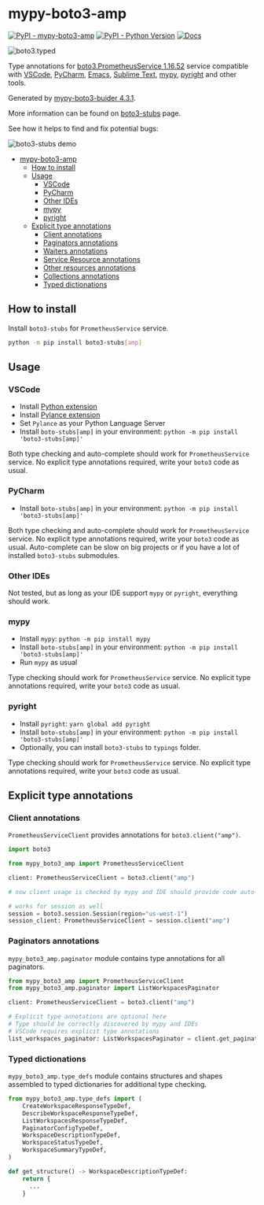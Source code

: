# mypy-boto3-amp

[![PyPI - mypy-boto3-amp](https://img.shields.io/pypi/v/mypy-boto3-amp.svg?color=blue)](https://pypi.org/project/mypy-boto3-amp)
[![PyPI - Python Version](https://img.shields.io/pypi/pyversions/mypy-boto3-amp.svg?color=blue)](https://pypi.org/project/mypy-boto3-amp)
[![Docs](https://img.shields.io/readthedocs/mypy-boto3-builder.svg?color=blue)](https://mypy-boto3-builder.readthedocs.io/)

![boto3.typed](https://github.com/vemel/mypy_boto3_builder/raw/master/logo.png)

Type annotations for
[boto3.PrometheusService 1.16.52](https://boto3.amazonaws.com/v1/documentation/api/1.16.52/reference/services/amp.html#PrometheusService) service
compatible with
[VSCode](https://code.visualstudio.com/),
[PyCharm](https://www.jetbrains.com/pycharm/),
[Emacs](https://www.gnu.org/software/emacs/),
[Sublime Text](https://www.sublimetext.com/),
[mypy](https://github.com/python/mypy),
[pyright](https://github.com/microsoft/pyright)
and other tools.

Generated by [mypy-boto3-buider 4.3.1](https://github.com/vemel/mypy_boto3_builder).

More information can be found on [boto3-stubs](https://pypi.org/project/boto3-stubs/) page.

See how it helps to find and fix potential bugs:

![boto3-stubs demo](https://github.com/vemel/mypy_boto3_builder/raw/master/demo.gif)

- [mypy-boto3-amp](#mypy-boto3-amp)
  - [How to install](#how-to-install)
  - [Usage](#usage)
    - [VSCode](#vscode)
    - [PyCharm](#pycharm)
    - [Other IDEs](#other-ides)
    - [mypy](#mypy)
    - [pyright](#pyright)
  - [Explicit type annotations](#explicit-type-annotations)
    - [Client annotations](#client-annotations)
    - [Paginators annotations](#paginators-annotations)
    - [Waiters annotations](#waiters-annotations)
    - [Service Resource annotations](#service-resource-annotations)
    - [Other resources annotations](#other-resources-annotations)
    - [Collections annotations](#collections-annotations)
    - [Typed dictionations](#typed-dictionations)

## How to install

Install `boto3-stubs` for `PrometheusService` service.

```bash
python -m pip install boto3-stubs[amp]
```

## Usage

### VSCode

- Install [Python extension](https://marketplace.visualstudio.com/items?itemName=ms-python.python)
- Install [Pylance extension](https://marketplace.visualstudio.com/items?itemName=ms-python.vscode-pylance)
- Set `Pylance` as your Python Language Server
- Install `boto-stubs[amp]` in your environment: `python -m pip install 'boto3-stubs[amp]'`

Both type checking and auto-complete should work for `PrometheusService` service.
No explicit type annotations required, write your `boto3` code as usual.

### PyCharm

- Install `boto-stubs[amp]` in your environment: `python -m pip install 'boto3-stubs[amp]'`

Both type checking and auto-complete should work for `PrometheusService` service.
No explicit type annotations required, write your `boto3` code as usual.
Auto-complete can be slow on big projects or if you have a lot of installed `boto3-stubs` submodules.

### Other IDEs

Not tested, but as long as your IDE support `mypy` or `pyright`, everything should work.

### mypy

- Install `mypy`: `python -m pip install mypy`
- Install `boto-stubs[amp]` in your environment: `python -m pip install 'boto3-stubs[amp]'`
- Run `mypy` as usual

Type checking should work for `PrometheusService` service.
No explicit type annotations required, write your `boto3` code as usual.

### pyright

- Install `pyright`: `yarn global add pyright`
- Install `boto-stubs[amp]` in your environment: `python -m pip install 'boto3-stubs[amp]'`
- Optionally, you can install `boto3-stubs` to `typings` folder.

Type checking should work for `PrometheusService` service.
No explicit type annotations required, write your `boto3` code as usual.

## Explicit type annotations

### Client annotations

`PrometheusServiceClient` provides annotations for `boto3.client("amp")`.

```python
import boto3

from mypy_boto3_amp import PrometheusServiceClient

client: PrometheusServiceClient = boto3.client("amp")

# now client usage is checked by mypy and IDE should provide code auto-complete

# works for session as well
session = boto3.session.Session(region="us-west-1")
session_client: PrometheusServiceClient = session.client("amp")
```

### Paginators annotations

`mypy_boto3_amp.paginator` module contains type annotations for all paginators.

```python
from mypy_boto3_amp import PrometheusServiceClient
from mypy_boto3_amp.paginator import ListWorkspacesPaginator

client: PrometheusServiceClient = boto3.client("amp")

# Explicit type annotations are optional here
# Type should be correctly discovered by mypy and IDEs
# VSCode requires explicit type annotations
list_workspaces_paginator: ListWorkspacesPaginator = client.get_paginator("list_workspaces")
```







### Typed dictionations

`mypy_boto3_amp.type_defs` module contains structures and shapes assembled
to typed dictionaries for additional type checking.

```python
from mypy_boto3_amp.type_defs import (
    CreateWorkspaceResponseTypeDef,
    DescribeWorkspaceResponseTypeDef,
    ListWorkspacesResponseTypeDef,
    PaginatorConfigTypeDef,
    WorkspaceDescriptionTypeDef,
    WorkspaceStatusTypeDef,
    WorkspaceSummaryTypeDef,
)

def get_structure() -> WorkspaceDescriptionTypeDef:
    return {
      ...
    }
```

